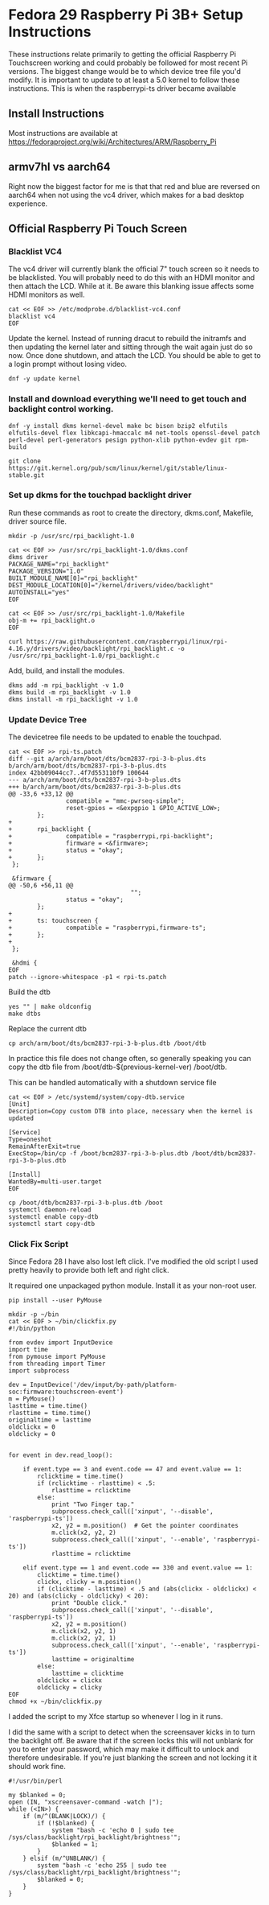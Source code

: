 # Fedora 29 Raspberry Pi 3B+ Setup Instructions

These instructions relate primarily to getting the official Raspberry Pi Touchscreen working and could probably be followed for most recent Pi versions. The biggest change would be to which device tree file you'd modify. It is important to update to at least a 5.0 kernel to follow these instructions. This is when the raspberrypi-ts driver became available

## Install Instructions
Most instructions are available at https://fedoraproject.org/wiki/Architectures/ARM/Raspberry_Pi

## armv7hl vs aarch64
Right now the biggest factor for me is that that red and blue are reversed on aarch64 when not using the vc4 driver, which makes for a bad desktop experience.

## Official Raspberry Pi Touch Screen

### Blacklist VC4
The vc4 driver will currently blank the official 7" touch screen so it needs to be blacklisted. You will probably need to do this with an HDMI monitor and then attach the LCD. While at it. Be aware this blanking issue affects some HDMI monitors as well.

```
cat << EOF >> /etc/modprobe.d/blacklist-vc4.conf
blacklist vc4
EOF
```

Update the kernel. Instead of running dracut to rebuild the initramfs and then updating the kernel later and sitting through the wait again just do so now. Once done shutdown, and attach the LCD. You should be able to get to a login prompt without losing video.

```
dnf -y update kernel
```

### Install and download everything we'll need to get touch and backlight control working.

```
dnf -y install dkms kernel-devel make bc bison bzip2 elfutils elfutils-devel flex libkcapi-hmaccalc m4 net-tools openssl-devel patch perl-devel perl-generators pesign python-xlib python-evdev git rpm-build

git clone https://git.kernel.org/pub/scm/linux/kernel/git/stable/linux-stable.git
```

### Set up dkms for the touchpad backlight driver

Run these commands as root to create the directory, dkms.conf, Makefile, driver source file.
```
mkdir -p /usr/src/rpi_backlight-1.0
```

```
cat << EOF >> /usr/src/rpi_backlight-1.0/dkms.conf
dkms driver
PACKAGE_NAME="rpi_backlight"
PACKAGE_VERSION="1.0"
BUILT_MODULE_NAME[0]="rpi_backlight"
DEST_MODULE_LOCATION[0]="/kernel/drivers/video/backlight"
AUTOINSTALL="yes"
EOF
```

```
cat << EOF >> /usr/src/rpi_backlight-1.0/Makefile
obj-m += rpi_backlight.o
EOF
```

```
curl https://raw.githubusercontent.com/raspberrypi/linux/rpi-4.16.y/drivers/video/backlight/rpi_backlight.c -o /usr/src/rpi_backlight-1.0/rpi_backlight.c
```

Add, build, and install the modules.
```
dkms add -m rpi_backlight -v 1.0
dkms build -m rpi_backlight -v 1.0
dkms install -m rpi_backlight -v 1.0
```

### Update Device Tree
The devicetree file needs to be updated to enable the touchpad.

```
cat << EOF >> rpi-ts.patch
diff --git a/arch/arm/boot/dts/bcm2837-rpi-3-b-plus.dts b/arch/arm/boot/dts/bcm2837-rpi-3-b-plus.dts
index 42bb09044cc7..4f7d553110f9 100644
--- a/arch/arm/boot/dts/bcm2837-rpi-3-b-plus.dts
+++ b/arch/arm/boot/dts/bcm2837-rpi-3-b-plus.dts
@@ -33,6 +33,12 @@
                compatible = "mmc-pwrseq-simple";
                reset-gpios = <&expgpio 1 GPIO_ACTIVE_LOW>;
        };
+
+       rpi_backlight {
+               compatible = "raspberrypi,rpi-backlight";
+               firmware = <&firmware>;
+               status = "okay";
+       };
 };

 &firmware {
@@ -50,6 +56,11 @@
                                  "";
                status = "okay";
        };
+
+       ts: touchscreen {
+               compatible = "raspberrypi,firmware-ts";
+       };
+
 };

 &hdmi {
EOF
patch --ignore-whitespace -p1 < rpi-ts.patch
```

Build the dtb
```
yes "" | make oldconfig
make dtbs
```

Replace the current dtb
```
cp arch/arm/boot/dts/bcm2837-rpi-3-b-plus.dtb /boot/dtb
```

In practice this file does not change often, so generally speaking you can copy the dtb file from /boot/dtb-$(previous-kernel-ver) /boot/dtb.

This can be handled automatically with a shutdown service file

```
cat << EOF > /etc/systemd/system/copy-dtb.service
[Unit]
Description=Copy custom DTB into place, necessary when the kernel is updated

[Service]
Type=oneshot
RemainAfterExit=true
ExecStop=/bin/cp -f /boot/bcm2837-rpi-3-b-plus.dtb /boot/dtb/bcm2837-rpi-3-b-plus.dtb

[Install]
WantedBy=multi-user.target
EOF
```

```
cp /boot/dtb/bcm2837-rpi-3-b-plus.dtb /boot
systemctl daemon-reload
systemctl enable copy-dtb
systemctl start copy-dtb
```

### Click Fix Script
Since Fedora 28 I have also lost left click. I've modified the old script I used pretty heavily to provide both left and right click.

It required one unpackaged python module. Install it as your non-root user.

```
pip install --user PyMouse
```


```
mkdir -p ~/bin
cat << EOF > ~/bin/clickfix.py
#!/bin/python

from evdev import InputDevice
import time
from pymouse import PyMouse
from threading import Timer
import subprocess

dev = InputDevice('/dev/input/by-path/platform-soc:firmware:touchscreen-event')
m = PyMouse()
lasttime = time.time()
rlasttime = time.time()
originaltime = lasttime
oldclickx = 0
oldclicky = 0


for event in dev.read_loop():

    if event.type == 3 and event.code == 47 and event.value == 1:
        rclicktime = time.time()
        if (rclicktime - rlasttime) < .5:
            rlasttime = rclicktime
        else:
            print "Two Finger tap."
            subprocess.check_call(['xinput', '--disable', 'raspberrypi-ts'])
            x2, y2 = m.position()  # Get the pointer coordinates
            m.click(x2, y2, 2)
            subprocess.check_call(['xinput', '--enable', 'raspberrypi-ts'])
            rlasttime = rclicktime

    elif event.type == 1 and event.code == 330 and event.value == 1:
        clicktime = time.time()
        clickx, clicky = m.position()
        if (clicktime - lasttime) < .5 and (abs(clickx - oldclickx) < 20) and (abs(clicky - oldclicky) < 20):
            print "Double click."
            subprocess.check_call(['xinput', '--disable', 'raspberrypi-ts'])
            x2, y2 = m.position()
            m.click(x2, y2, 1)
            m.click(x2, y2, 1)
            subprocess.check_call(['xinput', '--enable', 'raspberrypi-ts'])
            lasttime = originaltime
        else:
            lasttime = clicktime
        oldclickx = clickx
        oldclicky = clicky
EOF
chmod +x ~/bin/clickfix.py
```

I added the script to my Xfce startup so whenever I log in it runs.

I did the same with a script to detect when the screensaver kicks in to turn the backlight off. Be aware that if the screen locks this will not unblank for you to enter your password, which may make it difficult to unlock and therefore undesirable. If you're just blanking the screen and not locking it it should work fine.

```
#!/usr/bin/perl

my $blanked = 0;
open (IN, "xscreensaver-command -watch |");
while (<IN>) {
    if (m/^(BLANK|LOCK)/) {
        if (!$blanked) {
            system "bash -c 'echo 0 | sudo tee /sys/class/backlight/rpi_backlight/brightness'";
            $blanked = 1;
        }
    } elsif (m/^UNBLANK/) {
        system "bash -c 'echo 255 | sudo tee /sys/class/backlight/rpi_backlight/brightness'";
        $blanked = 0;
    }
}
```
